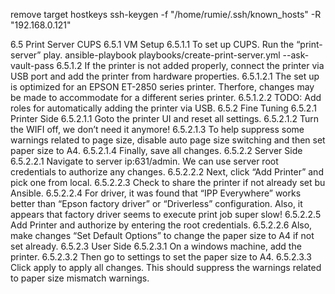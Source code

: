 remove target  hostkeys
ssh-keygen -f "/home/rumie/.ssh/known_hosts" -R "192.168.0.121"


6.5 Print Server CUPS
6.5.1 VM Setup
6.5.1.1 To set up CUPS. Run the “print-server” play. 
ansible-playbook playbooks/create-print-server.yml --ask-vault-pass
6.5.1.2 If the printer is not added properly, connect the printer via USB port and add the printer from hardware properties.
6.5.1.2.1 The set up is optimized for an EPSON ET-2850 series printer. Therfore, changes may be made to accommodate for a different series printer.
6.5.1.2.2 TODO: Add roles for automatically adding the printer via USB.
6.5.2 Fine Tuning
6.5.2.1 Printer Side
6.5.2.1.1 Goto the printer UI and reset all settings.
6.5.2.1.2 Turn the WIFI off, we don’t need it anymore!
6.5.2.1.3 To help suppress some warnings related to page size, disable auto page size switching and then set paper size to A4.
6.5.2.1.4 Finally, save all changes.
6.5.2.2 Server Side
6.5.2.2.1 Navigate to server ip:631/admin. We can use server root credentials to authorize any changes.
6.5.2.2.2 Next, click “Add Printer” and pick one from local.
6.5.2.2.3 Check to share the printer if not already set bu Ansible.
6.5.2.2.4 For driver, it was found that “IPP Everywhere” works better than “Epson factory driver” or “Driverless” configuration. Also, it appears that factory driver seems to execute print job super slow!
6.5.2.2.5 Add Printer and authorize by entering the root credentials.
6.5.2.2.6 Also, make changes “Set Default Options” to change the paper size to A4 if not set already.
6.5.2.3 User Side
6.5.2.3.1 On a windows machine, add the printer.
6.5.2.3.2 Then go to settings to set the paper size to A4.
6.5.2.3.3 Click apply to apply all changes. This should suppress the warnings related to paper size mismatch warnings.
